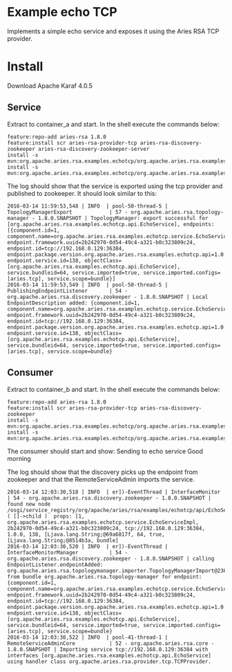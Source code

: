 # Example echo TCP

Implements a simple echo service and exposes it using the Aries RSA TCP provider.

# Install

Download Apache Karaf 4.0.5

## Service
Extract to container_a and start. In the shell execute the commands below:

```
feature:repo-add aries-rsa 1.8.0
feature:install scr aries-rsa-provider-tcp aries-rsa-discovery-zookeeper aries-rsa-discovery-zookeeper-server
install -s mvn:org.apache.aries.rsa.examples.echotcp/org.apache.aries.rsa.examples.echotcp.api
install -s mvn:org.apache.aries.rsa.examples.echotcp/org.apache.aries.rsa.examples.echotcp.service
```

The log should show that the service is exported using the tcp provider and published to zookeeper.
It should look similar to this:

```
2016-03-14 11:59:53,548 | INFO  | pool-50-thread-5 | TopologyManagerExport            | 57 - org.apache.aries.rsa.topology-manager - 1.8.0.SNAPSHOT | TopologyManager: export successful for [org.apache.aries.rsa.examples.echotcp.api.EchoService], endpoints: [{component.id=1, component.name=org.apache.aries.rsa.examples.echotcp.service.EchoServiceImpl, endpoint.framework.uuid=2b242970-0d54-49c4-a321-b0c323809c24, endpoint.id=tcp://192.168.0.129:36384, endpoint.package.version.org.apache.aries.rsa.examples.echotcp.api=1.0.0, endpoint.service.id=138, objectClass=[org.apache.aries.rsa.examples.echotcp.api.EchoService], service.bundleid=64, service.imported=true, service.imported.configs=[aries.tcp], service.scope=bundle}]
2016-03-14 11:59:53,549 | INFO  | pool-50-thread-5 | PublishingEndpointListener       | 54 - org.apache.aries.rsa.discovery.zookeeper - 1.8.0.SNAPSHOT | Local EndpointDescription added: {component.id=1, component.name=org.apache.aries.rsa.examples.echotcp.service.EchoServiceImpl, endpoint.framework.uuid=2b242970-0d54-49c4-a321-b0c323809c24, endpoint.id=tcp://192.168.0.129:36384, endpoint.package.version.org.apache.aries.rsa.examples.echotcp.api=1.0.0, endpoint.service.id=138, objectClass=[org.apache.aries.rsa.examples.echotcp.api.EchoService], service.bundleid=64, service.imported=true, service.imported.configs=[aries.tcp], service.scope=bundle}
```

## Consumer
Extract to container_b and start. In the shell execute the commands below:

```
feature:repo-add aries-rsa 1.8.0
feature:install scr aries-rsa-provider-tcp aries-rsa-discovery-zookeeper
install -s mvn:org.apache.aries.rsa.examples.echotcp/org.apache.aries.rsa.examples.echotcp.api
install -s mvn:org.apache.aries.rsa.examples.echotcp/org.apache.aries.rsa.examples.echotcp.consumer
```

The consumer should start and show:
Sending to echo service
Good morning

The log should show that the discovery picks up the endpoint from zookeeper and that the RemoteServiceAdmin imports the service.

```
2016-03-14 12:03:30,518 | INFO  | er])-EventThread | InterfaceMonitor                 | 54 - org.apache.aries.rsa.discovery.zookeeper - 1.8.0.SNAPSHOT | found new node /osgi/service_registry/org/apache/aries/rsa/examples/echotcp/api/EchoService/[192.168.0.129#36384#]   ( []->child )  props: [1, org.apache.aries.rsa.examples.echotcp.service.EchoServiceImpl, 2b242970-0d54-49c4-a321-b0c323809c24, tcp://192.168.0.129:36384, 1.0.0, 138, [Ljava.lang.String;@69a6817f, 64, true, [Ljava.lang.String;@8514b3a, bundle]
2016-03-14 12:03:30,520 | INFO  | er])-EventThread | InterfaceMonitorManager          | 54 - org.apache.aries.rsa.discovery.zookeeper - 1.8.0.SNAPSHOT | calling EndpointListener.endpointAdded: org.apache.aries.rsa.topologymanager.importer.TopologyManagerImport@2366e9c8 from bundle org.apache.aries.rsa.topology-manager for endpoint: {component.id=1, component.name=org.apache.aries.rsa.examples.echotcp.service.EchoServiceImpl, endpoint.framework.uuid=2b242970-0d54-49c4-a321-b0c323809c24, endpoint.id=tcp://192.168.0.129:36384, endpoint.package.version.org.apache.aries.rsa.examples.echotcp.api=1.0.0, endpoint.service.id=138, objectClass=[org.apache.aries.rsa.examples.echotcp.api.EchoService], service.bundleid=64, service.imported=true, service.imported.configs=[aries.tcp], service.scope=bundle}
2016-03-14 12:03:30,522 | INFO  | pool-41-thread-1 | RemoteServiceAdminCore           | 52 - org.apache.aries.rsa.core - 1.8.0.SNAPSHOT | Importing service tcp://192.168.0.129:36384 with interfaces [org.apache.aries.rsa.examples.echotcp.api.EchoService] using handler class org.apache.aries.rsa.provider.tcp.TCPProvider.
```

